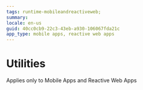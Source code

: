 ```yaml
---
tags: runtime-mobileandreactiveweb;  
summary: 
locale: en-us
guid: 40cc0cb9-22c3-43eb-a930-106067fda21c
app_type: mobile apps, reactive web apps
---
```


# Utilities

<div class="info" markdown="1">

Applies only to Mobile Apps and Reactive Web Apps

</div>
